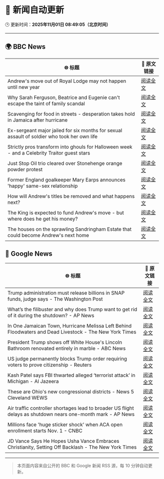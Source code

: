 # 🧠 新闻自动更新

🕒 更新时间：**2025年11月01日 08:49:05（北京时间）**

---

## 🌍 BBC News

| 🌐 标题 | 🔗 原文链接 |
|--------|-------------|
| Andrew's move out of Royal Lodge may not happen until new year | [阅读全文](https://www.bbc.com/news/articles/c2emmdnw82yo?at_medium=RSS&at_campaign=rss) |
| Why Sarah Ferguson, Beatrice and Eugenie can't escape the taint of family scandal | [阅读全文](https://www.bbc.com/news/articles/cy8vrzpgxnro?at_medium=RSS&at_campaign=rss) |
| Scavenging for food in streets - desperation takes hold in Jamaica after hurricane | [阅读全文](https://www.bbc.com/news/articles/c0jdd186l0go?at_medium=RSS&at_campaign=rss) |
| Ex-sergeant major jailed for six months for sexual assault of soldier who took her own life | [阅读全文](https://www.bbc.com/news/articles/cvgd1zk5nrgo?at_medium=RSS&at_campaign=rss) |
| Strictly pros transform into ghouls for Halloween week - and a Celebrity Traitor guest stars | [阅读全文](https://www.bbc.com/news/articles/c2lp72n0p0vo?at_medium=RSS&at_campaign=rss) |
| Just Stop Oil trio cleared over Stonehenge orange powder protest | [阅读全文](https://www.bbc.com/news/articles/cjekdqj7529o?at_medium=RSS&at_campaign=rss) |
| Former England goalkeeper Mary Earps announces 'happy' same-sex relationship | [阅读全文](https://www.bbc.com/news/articles/c620lyx5p17o?at_medium=RSS&at_campaign=rss) |
| How will Andrew's titles be removed and what happens next? | [阅读全文](https://www.bbc.com/news/articles/c5ylk9r336zo?at_medium=RSS&at_campaign=rss) |
| The King is expected to fund Andrew's move - but where does he get his money? | [阅读全文](https://www.bbc.com/news/articles/cwy5lzq94gqo?at_medium=RSS&at_campaign=rss) |
| The houses on the sprawling Sandringham Estate that could become Andrew's next home | [阅读全文](https://www.bbc.com/news/articles/c201zvrpvw9o?at_medium=RSS&at_campaign=rss) |

## 📰 Google News

| 🌐 标题 | 🔗 原文链接 |
|--------|-------------|
| Trump administration must release billions in SNAP funds, judge says - The Washington Post | [阅读全文](https://news.google.com/rss/articles/CBMikAFBVV95cUxOeUdGNW11ekVsZEhibHpfLU5NVEpvSUdqTjBYallVRUJTOVo4SVdQdGhfQVpSbmdoeTdQWG50YlZFU2stN0R0ZUY2N3NMMjN2LVd1OXNmdUI1UU5XcXY3QnV3UzZWRlFoaFRGSUdJN0dTSzY1YWRiZVRDcHdfQkZTbzJlQU13X1c3d2Z6b3hDY2s?oc=5) |
| What’s the filibuster and why does Trump want to get rid of it during the shutdown? - AP News | [阅读全文](https://news.google.com/rss/articles/CBMimgFBVV95cUxPOUhRQy1tUkJ5ZERsb1lPQ0hIZGJmQVVGNENnZGUxNUNWNHl2OG1sNXdDT2d3bm9FMUphcC1xVEptS0x1b0RnOW5RZVJGNXFzRWxqc3p6elRlWXI5S0dpWE8wRDFpSlJQTHcxNnNVTWxLelRoX3lCZUtid3U3VjFLZXNldDY1emxlSUJjMm5PWmc4YnJfek1TTnJn?oc=5) |
| In One Jamaican Town, Hurricane Melissa Left Behind Floodwaters and Dead Livestock - The New York Times | [阅读全文](https://news.google.com/rss/articles/CBMikwFBVV95cUxQaUs0bmNXeFFZTGJtRTAzaEZpdm1TM0NFSTNmNVBaVF95RTJiUlQxUTJTNFpOam9RMXhoU28tVUNUQ1BfRUwxQXpwUGJYZUJITHFMSWN3clBsNEczVmJpTTRaVW1uYl9MZXFob3hIOERlTkdVX3NSS19DMGwwY0RvRmFyR2xmZXJZdGpoOVhBb3NvMzA?oc=5) |
| President Trump shows off White House's Lincoln Bathroom renovated entirely in marble - ABC News | [阅读全文](https://news.google.com/rss/articles/CBMiqAFBVV95cUxOMHdzV01rYlJWTmRPSVRYdUJscGF2aWZwT2NnOE1INklzTldGdGE2emhXckRwTTdUSUF5WGtjUk5nb1JmMWVQV3haN01ETFFodUtnMG5CcXlNcnp6c1lZRUNGcHdsRjI4ZDgxLXdyT0VXOHVMUU1uWGVuaTEtX1lKNVAyTS1XMmF1cjJnTWFCV2VrUHQ2bzJCcUxPRjlweWkxLVpWa1lZV3XSAa4BQVVfeXFMUHNKNWl5d0hYQWRoQ1lWNS1COGhqTmZwSTFwelRNREw5c0lUQkhrLXl4cGE1Y3huczdncC14YUFjTXZnenZCWlE0UFV3Mm0yeDBDb2JHN25vVTRnc3plSEV2MUlRbVY5WjhybWgzXy1iM1RGZVMtUnlJeHJ5M0YtdGJsaWdIeG5vTG1NT2RWMVRPWHEtZUY3bHNxaUZ3R3hLNWQ4cU5uMk5FUnFPNWlB?oc=5) |
| US judge permanently blocks Trump order requiring voters to prove citizenship - Reuters | [阅读全文](https://news.google.com/rss/articles/CBMitwFBVV95cUxOMnNSQldVdkRFbXRlOGdWMjA3ajZXNFB4UnRsNFl3TUVSVEFTcTVQWmtKdVNTMm5PeE43cmJpYm9pZGFZVS1EeDE5dlliaGRxdTU5U1pJVVh0NE02c0E5YV9rTHBrUmxsYUgwbEloUnVYTm40MFZ4a3RzRWRFSEJuZkFVZkFmN1JSWl82LVV5eTdOc2pDNXpZRWowZUtsa2dzNVA0SkFESVltMjkzZ21GR2o3bHhhR2s?oc=5) |
| Kash Patel says FBI thwarted alleged ‘terrorist attack’ in Michigan - Al Jazeera | [阅读全文](https://news.google.com/rss/articles/CBMiqwFBVV95cUxOYmVTSTE0VzcxeG1wSU5TbDNLa21Rb25IcDgzUVZJVkpXTUZWQnUzZ3IyRVBqeWRmZmpFRkoyeXdDRUlBcTZyTTRIMTRtT2VDSlhJeDFhTEpCNTNNMTJOd2NzdDNqa1V3Mm4zdXBLVFozMlpXSWRaNEhhN0ZaN3pmRmZKUTNRcnJCTWZlQnRVOUllWEZYaEs3TXVTV19CUnlLVWxCMDd6QVBKVjDSAbABQVVfeXFMUHpJV3NoTTJQVm5jdmhBNXpyYndUay1UMXFTSE5LTS1QUjZQZmZBN3ppMHAwMkNLVmwzMmE2M2Izak1CeG00Y01fRDhJNm95dzdoTDkyV05LZnFkNnIxTEdKQzBlTW1rSXNzTElUcEhjQ2Z4YzQ2SXlWTm9VN2FGZTUydThNU1h0SkR2ckMwdEdzcGZ2Q25GU0hKWkNWS1BPdU1FX2JjZ0lwYjgydzZtX3g?oc=5) |
| These are Ohio's new congressional districts - News 5 Cleveland WEWS | [阅读全文](https://news.google.com/rss/articles/CBMipAFBVV95cUxQZDRDTjRhS2tWMDhObnVJUm9UU2JRODJ4MmhXU1RObXFYVmpTY0QyMXNZTGZmWWJMNFFMRXhUM3E5empQTVNLaVhqREJvbmp0QkxaZUM0eWItNkVPUWdKaUhRdTR5b0s4YTloeHFwMXZub2E1ZGdMR1V1bFdDR2ZmbTUwXy1zbG4tT1ZncXF2amVlNWd2QURJMFdhZXZXZDA1Nm8xNg?oc=5) |
| Air traffic controller shortages lead to broader US flight delays as shutdown nears one-month mark - AP News | [阅读全文](https://news.google.com/rss/articles/CBMiqwFBVV95cUxPV3ZibnBaYnA1c0JyUTRtblhkTDFneTlla0ZUZ19qWDhVbGlEbi05UWtkOFJJZzVWdXp0eV9hS05UVkVsVzgtNXBfVGtoTTlFOXBjdTBUNW5QWU9lQUJiR2w2dGZZV2lYVjVlZ21RTDdGSWFpYTBUb0ExSldXWTNkYzUwck5DU1NQSUNMVk9lbzQ2eGR3eGstaFRrVzg5UnFkcEtGa2xINHZMQ3M?oc=5) |
| Millions face 'huge sticker shock' when ACA open enrollment starts Nov. 1 - CNBC | [阅读全文](https://news.google.com/rss/articles/CBMiigFBVV95cUxPRllydE04UHB0QmN4Vk5KOGhobThCQmJLQk0zMnJGeHR2czhoZGEzQ3Y1TnpfNmFibUI3UHRCRDZCckJ5MnNrclc1SjFXVzYzdnNobllFMzhKYmVNVHFUSWdLeVdpVjdKOGtuQUhxSThFSVM4V1Z0WXViZVEwcGpxdFVsUzN6d3p4VGfSAY8BQVVfeXFMT25feEtpcmpxcXZsZE1LcEdpTEQtRVJINFNjejJuY2R5QTljdXBGV2tXZHN4cTdNWHQzNzUtbFRMc1BtSjllYlY1OVZ5eWdTQkgySlFDUHM0MEpxZm9tbmRJTElTZGJJejlxQkdsM1pEQ3VTQ2NQenFYcHlzX2RscThRVk43ckY5NDBjbzRJRFU?oc=5) |
| JD Vance Says He Hopes Usha Vance Embraces Christianity, Setting Off Backlash - The New York Times | [阅读全文](https://news.google.com/rss/articles/CBMimAFBVV95cUxPeVdaMDNDTXJwQ1lBX1l1WXprSFZNRktwUUR0MUM0LTlKdzc4QzE0WVVTLVA2MTFlTXJCOWVqdWZac25kdjNqMUFtVmlaaThoV3BJckEtN0Jnc193U2xaTXNMMkpsbXd5YkFjVWlzZlVhb09uTmRBNElPNmh3aFpQRW5Ec0tqVkZ2UENqNXN6cTJiVkd6clFuVQ?oc=5) |

---
> 本页面内容来自公开的 BBC 和 Google 新闻 RSS 源，每 10 分钟自动更新。